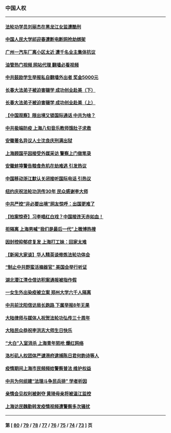 ### 中国人权
---
#### [法轮功学员刘丽杰在黑龙江女监遭酷刑](../../pages/ncid278/n13740915.md?05201245) 
#### [中国人民大学祁迎春遭断电断网抢劫绑架](../../pages/ncid278/n13730164.md?05201245) 
#### [广州一汽车厂离小区太近 遭千名业主集体抗议](../../pages/ncid278/n13739826.md?05201245) 
#### [油管热门视频 网站代理 翻墙必看视频](http://209.222.30.114:81/youtube.html?05201245)
#### [中共鼓励学生举报私自翻墙外出者 奖金5000元](../../pages/ncid278/n13739345.md?05201245) 
#### [长春大法弟子被迫害辍学 成功创业赴美（下）](../../pages/ncid278/n13738692.md?05201245) 
#### [长春大法弟子被迫害辍学 成功创业赴美（上）](../../pages/ncid278/n13738681.md?05201245) 
#### [【中国观察】限出境又锁国际通话 中共为啥？](../../pages/ncid278/n13738584.md?05201245) 
#### [中共极端防疫 上海八旬音乐教师饿肚子求救](../../pages/ncid278/n13738037.md?05201245) 
#### [安徽著名异议人士沈良庆刑满出狱](../../pages/ncid278/n13738035.md?05201245) 
#### [上海顾国平因接受外媒采访 警察上门做笔录](../../pages/ncid278/n13736303.md?05201245) 
#### [安徽蚌埠警告粮食危机在劫难逃 引发热议](../../pages/ncid278/n13736542.md?05201245) 
#### [中国移动浙江默认关闭接听国际电话 引热议](../../pages/ncid278/n13736295.md?05201245) 
#### [纽约庆祝法轮功洪传30年 民众感谢李大师](../../pages/ncid278/n13736244.md?05201245) 
#### [中共严控“非必要出境”网友惊呼：出国更难了](../../pages/ncid278/n13735911.md?05201245) 
#### [【拍案惊奇】习李唱红白戏？中国接连天赤如血！](../../pages/ncid278/n13735819.md?05201245) 
#### [拒隔离 上海男喊“我们是最后一代”上微博热搜](../../pages/ncid278/n13735808.md?05201245) 
#### [因封控抑郁症复发 上海打工妹：回家太难](../../pages/ncid278/n13735860.md?05201245) 
#### [【新闻大家谈】华人精英谈修炼法轮功体会](../../pages/ncid278/n13735765.md?05201245) 
#### [“制止中共野蛮活摘器官” 美国会举行听证](../../pages/ncid278/n13735831.md?05201245) 
#### [湖北潜江清仓信访积案通报被指作假](../../pages/ncid278/n13735260.md?05201245) 
#### [一女生外出染疫被立案 郑州大学六千人隔离](../../pages/ncid278/n13735283.md?05201245) 
#### [中共前沈阳信访局长跑路 下属举报8年无果](../../pages/ncid278/n13734994.md?05201245) 
#### [大陆律师与媒体人祝贺法轮功弘传三十周年](../../pages/ncid278/n13735062.md?05201245) 
#### [大陆民众恭祝李洪志大师生日快乐](../../pages/ncid278/n13734810.md?05201245) 
#### [“大白”入室消杀 上海青年怒呛 爆红网络](../../pages/ncid278/n13734703.md?05201245) 
#### [洛杉矶人权团体严谴港府逮捕陈日君何韵诗等人](../../pages/ncid278/n13734767.md?05201245) 
#### [疫情期间上海市民频频给警察普法 维护权益](../../pages/ncid278/n13734139.md?05201245) 
#### [中共为何组建“法理斗争民兵排” 学者析因](../../pages/ncid278/n13734109.md?05201245) 
#### [亲情会见权利被剥夺 黄琦母亲将被温江监控](../../pages/ncid278/n13733499.md?05201245) 
#### [上海访民魏勤转发疫情视频遭警察多次骚扰](../../pages/ncid278/n13733148.md?05201245) 

---
#### 第 [ [80](./80.md?05201245) / [79](./79.md?05201245) / [78](./78.md?05201245) / [77](./77.md?05201245) / [76](./76.md?05201245) / [75](./75.md?05201245) / [74](./74.md?05201245) / [73](./73.md?05201245) ] 页
